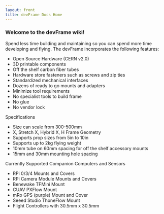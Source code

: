 ```yaml
---
layout: front
title: devFrame Docs Home
---
```

  
### Welcome to the devFrame wiki!

Spend less time building and maintaining so you can spend more time developing and flying.  The devFrame incorporates the following features:
- Open Source Hardware (CERN v2.0)
- 3D printable components
- Off the shelf carbon fiber tubes
- Hardware store fasteners such as screws and zip ties
- Standardized mechanical interfaces
- Dozens of ready to go mounts and adapters
- Minimize tool requirements
- No specialist tools to build frame
- No glue
- No vendor lock

Specifications
- Size can scale from 300-500mm
- X, Stretch X, Hybrid X, H Frame Geometry
- Supports prop sizes from 5in to 10in
- Supports up to 2kg flying weight
- 10mm tube on 60mm spacing for off the shelf accessory mounts
- 15mm and 30mm mounting hole spacing

Currently Supported Companion Computers and Sensors
- RPi 0/3/4 Mounts and Covers
- RPi Camera Module Mounts and Covers
- Benewake TFMini Mount
- CUAV PXFlow Mount
- mRo GPS (purple) Mount and Cover
- Seeed Studio ThoneFlow Mount
- Flight Controllers with 30.5mm x 30.5mm 
